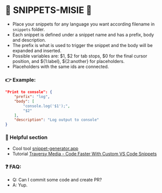 # 🐻 SNIPPETS-MISIE 🐻

- Place your snippets for any language you want according filename in `snippets` folder.
- Each snippet is defined under a snippet name and has a prefix, body and description. 
- The prefix is what is used to trigger the snippet and the body will be expanded and inserted.
- Possible variables are: $1, $2 for tab stops, $0 for the final cursor position, and ${1:label}, ${2:another} for placeholders.
- Placeholders with the same ids are connected.

### 👉 Example:

```json
"Print to console": {
	"prefix": "log",
	"body": [
		"console.log('$1');",
		"$2"
	],
	"description": "Log output to console"
}
```

### 📣 Helpful section

- Cool tool [snippet-generator.app](https://snippet-generator.app/)
- Tutorial [Traversy Media - Code Faster With Custom VS Code Snippets](https://www.youtube.com/watch?v=JIqk9UxgKEc)

### ❓ FAQ:

- Q: Can I commit some code and create PR?
- A: Yup.